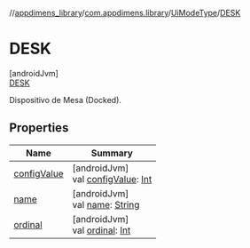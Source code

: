 //[appdimens_library](../../../../index.md)/[com.appdimens.library](../../index.md)/[UiModeType](../index.md)/[DESK](index.md)

# DESK

[androidJvm]\
[DESK](index.md)

Dispositivo de Mesa (Docked).

## Properties

| Name | Summary |
|---|---|
| [configValue](../config-value.md) | [androidJvm]<br>val [configValue](../config-value.md): [Int](https://kotlinlang.org/api/core/kotlin-stdlib/kotlin/-int/index.html) |
| [name](../../-unit-type/-p-x/index.md#-372974862%2FProperties%2F373173406) | [androidJvm]<br>val [name](../../-unit-type/-p-x/index.md#-372974862%2FProperties%2F373173406): [String](https://kotlinlang.org/api/core/kotlin-stdlib/kotlin/-string/index.html) |
| [ordinal](../../-unit-type/-p-x/index.md#-739389684%2FProperties%2F373173406) | [androidJvm]<br>val [ordinal](../../-unit-type/-p-x/index.md#-739389684%2FProperties%2F373173406): [Int](https://kotlinlang.org/api/core/kotlin-stdlib/kotlin/-int/index.html) |